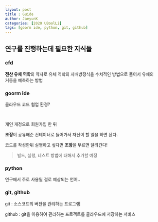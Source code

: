 ```yaml
---
layout: post
title : Guide
author: JaeyunK
categories: [2020 UBoolLi]
tags: [goorm ide, python, git, github]
---
```


## 연구를 진행하는데 필요한 지식들

### cfd

**전산 유체 역학**의 약자로 유체 역학의 지배방정식을 수치적인 방법으로 풀어서 유체의 거동을 예측하는 방법

### goorm ide

클라우드 코드 협업 환경?

&nbsp; &nbsp;

개인 개정으로 회원가입 한 뒤

**조장**이 공유해준 컨테이너로 들어가서 자신이 할 일을 하면 된다.

코드를 작성한뒤 실행하고 싶다면 **조장**을 부르면 달려간다!

> 빌드, 실행, 테스트 방법에 대해서 추가할 예정

### python

연구에서 주로 사용될 걸로 예상되는 언어..

### git, github

git : 소스코드의 버전을 관리하는 프로그램

github : git을 이용하여 관리하는 프로젝트를 클라우드에 저장하는 서비스